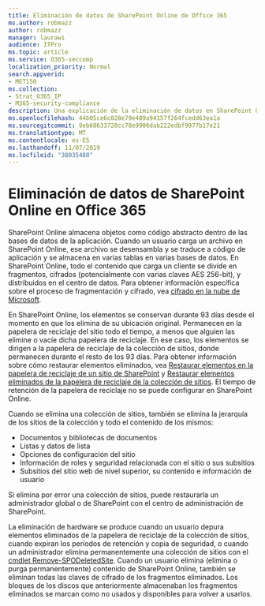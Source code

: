 ```yaml
---
title: Eliminación de datos de SharePoint Online de Office 365
ms.author: robmazz
author: robmazz
manager: laurawi
audience: ITPro
ms.topic: article
ms.service: O365-seccomp
localization_priority: Normal
search.appverid:
- MET150
ms.collection:
- Strat_O365_IP
- M365-security-compliance
description: Una explicación de la eliminación de datos en SharePoint Online.
ms.openlocfilehash: 44b05ce6c028e79e489a94157f264fcedd63ea1a
ms.sourcegitcommit: 9eb68633728cc78e9906dab222edbf9977b17e21
ms.translationtype: MT
ms.contentlocale: es-ES
ms.lasthandoff: 11/07/2019
ms.locfileid: "38035480"
---
```

# <a name="sharepoint-online-data-deletion-in-office-365"></a>Eliminación de datos de SharePoint Online en Office 365

SharePoint Online almacena objetos como código abstracto dentro de las bases de datos de la aplicación. Cuando un usuario carga un archivo en SharePoint Online, ese archivo se desensambla y se traduce a código de aplicación y se almacena en varias tablas en varias bases de datos. En SharePoint Online, todo el contenido que carga un cliente se divide en fragmentos, cifrados (potencialmente con varias claves AES 256-bit), y distribuidos en el centro de datos. Para obtener información específica sobre el proceso de fragmentación y cifrado, vea [cifrado en la nube de Microsoft](https://docs.microsoft.com/microsoft-365/compliance/office-365-encryption-in-the-microsoft-cloud-overview). 

En SharePoint Online, los elementos se conservan durante 93 días desde el momento en que los elimina de su ubicación original. Permanecen en la papelera de reciclaje del sitio todo el tiempo, a menos que alguien las elimine o vacíe dicha papelera de reciclaje. En ese caso, los elementos se dirigen a la papelera de reciclaje de la colección de sitios, donde permanecen durante el resto de los 93 días. Para obtener información sobre cómo restaurar elementos eliminados, vea [Restaurar elementos en la papelera de reciclaje de un sitio de SharePoint](https://support.office.com/article/6df466b6-55f2-4898-8d6e-c0dff851a0be#ID0EAADAAA=Online
) y [Restaurar elementos eliminados de la papelera de reciclaje de la colección de sitios](https://support.office.com/article/5fa924ee-16d7-487b-9a0a-021b9062d14b). El tiempo de retención de la papelera de reciclaje no se puede configurar en SharePoint Online.

Cuando se elimina una colección de sitios, también se elimina la jerarquía de los sitios de la colección y todo el contenido de los mismos:

- Documentos y bibliotecas de documentos
- Listas y datos de lista
- Opciones de configuración del sitio
- Información de roles y seguridad relacionada con el sitio o sus subsitios
- Subsitios del sitio web de nivel superior, su contenido e información de usuario

Si elimina por error una colección de sitios, puede restaurarla un administrador global o de SharePoint con el centro de administración de SharePoint. 

La eliminación de hardware se produce cuando un usuario depura elementos eliminados de la papelera de reciclaje de la colección de sitios, cuando expiran los períodos de retención y copia de seguridad, o cuando un administrador elimina permanentemente una colección de sitios con el [cmdlet Remove-SPODeletedSite](/powershell/module/sharepoint-online/Remove-SPODeletedSite?view=sharepoint-ps). Cuando un usuario elimina (elimina o purga permanentemente) contenido de SharePoint Online, también se eliminan todas las claves de cifrado de los fragmentos eliminados. Los bloques de los discos que anteriormente almacenaban los fragmentos eliminados se marcan como no usados y disponibles para volver a usarlos.
